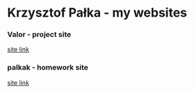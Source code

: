 # Krzysztof Pałka  - my websites
### Valor - project site
[site link](http://www.valor.jfdzw1.is-academy.pl/)
### palkak - homework site
[site link](https://palkak.github.io/palkak/)
